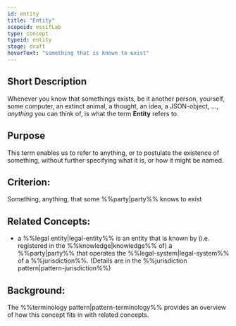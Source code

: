 ```yaml
---
id: entity
title: "Entity"
scopeid: essifLab
type: concept
typeid: entity
stage: draft
hoverText: "something that is known to exist"
---
```


## Short Description
Whenever you know that somethings exists, be it another person, yourself, some computer, an extinct animal, a thought, an idea, a JSON-object, ..., _anything_ you can think of, is what the term **Entity** refers to.

## Purpose
This term enables us to refer to anything, or to postulate the existence of something, without further specifying what it is, or how it might be named.

## Criterion:
Something, anything, that some %%party|party%% knows to exist

## Related Concepts:
- a %%legal entity|legal-entity%% is an entity that is known by (i.e. registered in the %%knowledge|knowledge%% of) a %%party|party%% that operates the %%legal-system|legal-system%% of a %%jurisdiction%%. (Details are in the %%jurisdiction pattern|pattern-jurisdiction%%)

## Background:
The %%terminology pattern|pattern-terminology%% provides an overview of how this concept fits in with related concepts.
